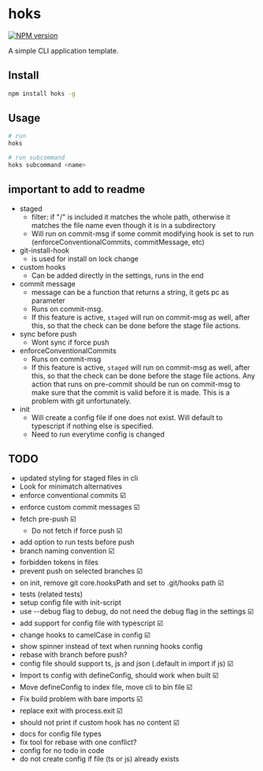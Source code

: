 # hoks

[![NPM version](https://img.shields.io/npm/v/hoks?color=%23c53635&label=%20)](https://www.npmjs.com/package/hoks)

A simple CLI application template.

## Install

```bash
npm install hoks -g
```

## Usage

```bash
# run
hoks

# run subcommand
hoks subcommand <name>
```

## important to add to readme

-   staged
    -   filter: if "/" is included it matches the whole path, otherwise it matches the file name even though it is in a subdirectory
    -   Will run on commit-msg if some commit modifying hook is set to run (enforceConventionalCommits, commitMessage, etc)
-   git-install-hook
    -   is used for install on lock change
-   custom hooks
    -   Can be added directly in the settings, runs in the end
-   commit message
    -   message can be a function that returns a string, it gets pc as parameter
    -   Runs on commit-msg.
    -   If this feature is active, `staged` will run on commit-msg as well, after this, so that the check can be done before the stage file actions.
-   sync before push
    -   Wont sync if force push
-   enforceConventionalCommits
    -   Runs on commit-msg
    -   If this feature is active, `staged` will run on commit-msg as well, after this, so that the check can be done before the stage file actions. Any action that runs on pre-commit should be run on commit-msg to make sure that the commit is valid before it is made. This is a problem with git unfortunately.
- init
  - Will create a config file if one does not exist. Will default to typescript if nothing else is specified.
  - Need to run everytime config is changed
## TODO

-   updated styling for staged files in cli
-   Look for minimatch alternatives
-   enforce conventional commits ☑️
-   enforce custom commit messages ☑️
-   fetch pre-push ☑️
    -   Do not fetch if force push ☑️
-   add option to run tests before push
-   branch naming convention ☑️
-   forbidden tokens in files
-   prevent push on selected branches ☑️
-   on init, remove git core.hooksPath and set to .git/hooks path ☑️
-   tests (related tests)
-   setup config file with init-script
-   use --debug flag to debug, do not need the debug flag in the settings ☑️
-   add support for config file with typescript ☑️
-   change hooks to camelCase in config ☑️
-   show spinner instead of text when running hooks config
-   rebase with branch before push?
-   config file should support ts, js and json (.default in import if js) ☑️
-   Import ts config with defineConfig, should work when built ☑️
-   Move defineConfig to index file, move cli to bin file ☑️
-   Fix build problem with bare imports ☑️
-   replace exit with process.exit ☑️
-   should not print if custom hook has no content ☑️
-   docs for config file types
-   fix tool for rebase with one conflict?
-   config for no todo in code
-   do not create config if file (ts or js) already exists
